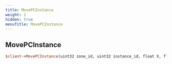 ```yaml
---
title: MovePCInstance
weight: 1
hidden: true
menuTitle: MovePCInstance
---
```

## MovePCInstance
```perl
$client->MovePCInstance(uint32 zone_id, uint32 instance_id, float X, float Y, float Z, float heading)
```